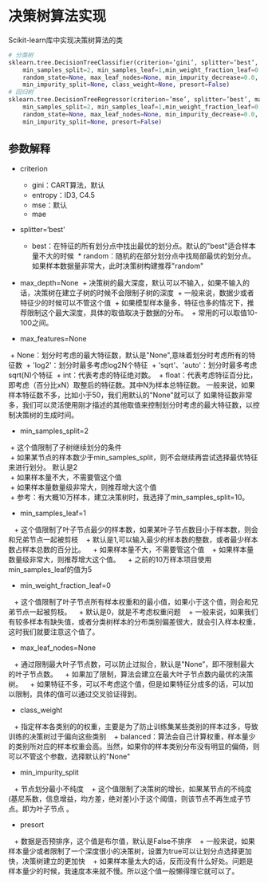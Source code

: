 # 决策树算法实现
Scikit-learn库中实现决策树算法的类
```python
# 分类树
sklearn.tree.DecisionTreeClassifier(criterion=’gini’, splitter=’best’, max_depth=None, 
    min_samples_split=2, min_samples_leaf=1,min_weight_fraction_leaf=0.0, max_features=None, 
    random_state=None, max_leaf_nodes=None, min_impurity_decrease=0.0,
    min_impurity_split=None, class_weight=None, presort=False)
# 回归树
sklearn.tree.DecisionTreeRegressor(criterion=’mse’, splitter=’best’, max_depth=None, 
    min_samples_split=2, min_samples_leaf=1,min_weight_fraction_leaf=0.0, max_features=None, 
    random_state=None, max_leaf_nodes=None, min_impurity_decrease=0.0,
    min_impurity_split=None, presort=False)
```
## 参数解释
* criterion  
  + gini：CART算法，默认
  + entropy：ID3, C4.5
  + mse：默认
  + mae
    
* splitter=‘best'  
  + best：在特征的所有划分点中找出最优的划分点。默认的"best"适合样本量不大的时候
  * random：随机的在部分划分点中找局部最优的划分点。如果样本数据量非常大，此时决策树构建推荐"random"   
* max_depth=None
  + 决策树的最大深度，默认可以不输入，如果不输入的话，决策树在建立子树的时候不会限制子树的深度
  + 一般来说，数据少或者特征少的时候可以不管这个值
  + 如果模型样本量多，特征也多的情况下，推荐限制这个最大深度，具体的取值取决于数据的分布。
  + 常用的可以取值10-100之间。
* max_features=None

  + None：划分时考虑的最大特征数，默认是"None",意味着划分时考虑所有的特征数
  + 'log2'：划分时最多考虑log2N个特征
  + 'sqrt'、'auto'：划分时最多考虑sqrt(N)个特征
  + int：代表考虑的特征绝对数。
  + float：代表考虑特征百分比，即考虑（百分比xN）取整后的特征数。其中N为样本总特征数。
一般来说，如果样本特征数不多，比如小于50，我们用默认的"None"就可以了
如果特征数非常多，我们可以灵活使用刚才描述的其他取值来控制划分时考虑的最大特征数，以控制决策树的生成时间。

* min_samples_split=2

  + 这个值限制了子树继续划分的条件   
  + 如果某节点的样本数少于min_samples_split，则不会继续再尝试选择最优特征来进行划分。 默认是2  
  + 如果样本量不大，不需要管这个值  
  + 如果样本量数量级非常大，则推荐增大这个值  
  + 参考：有大概10万样本，建立决策树时，我选择了min_samples_split=10。  
    
* min_samples_leaf=1

    + 这个值限制了叶子节点最少的样本数，如果某叶子节点数目小于样本数，则会和兄弟节点一起被剪枝
    + 默认是1,可以输入最少的样本数的整数，或者最少样本数占样本总数的百分比。
    + 如果样本量不大，不需要管这个值
    + 如果样本量数量级非常大，则推荐增大这个值。
    + 之前的10万样本项目使用min_samples_leaf的值为5
* min_weight_fraction_leaf=0

    + 这个值限制了叶子节点所有样本权重和的最小值，如果小于这个值，则会和兄弟节点一起被剪枝。
    + 默认是0，就是不考虑权重问题
    + 一般来说，如果我们有较多样本有缺失值，或者分类树样本的分布类别偏差很大，就会引入样本权重，这时我们就要注意这个值了。
* max_leaf_nodes=None

    + 通过限制最大叶子节点数，可以防止过拟合，默认是"None”，即不限制最大的叶子节点数。
    + 如果加了限制，算法会建立在最大叶子节点数内最优的决策树。
    + 如果特征不多，可以不考虑这个值，但是如果特征分成多的话，可以加以限制，具体的值可以通过交叉验证得到。
* class_weight

    + 指定样本各类别的的权重，主要是为了防止训练集某些类别的样本过多，导致训练的决策树过于偏向这些类别
    + balanced：算法会自己计算权重，样本量少的类别所对应的样本权重会高。当然，如果你的样本类别分布没有明显的偏倚，则可以不管这个参数，选择默认的"None"
* min_impurity_split

    + 节点划分最小不纯度
    + 这个值限制了决策树的增长，如果某节点的不纯度(基尼系数，信息增益，均方差，绝对差)小于这个阈值，则该节点不再生成子节点。即为叶子节点 。
* presort

    + 数据是否预排序，这个值是布尔值，默认是False不排序
    + 一般来说，如果样本量少或者限制了一个深度很小的决策树，设置为true可以让划分点选择更加快，决策树建立的更加快
    + 如果样本量太大的话，反而没有什么好处。问题是样本量少的时候，我速度本来就不慢。所以这个值一般懒得理它就可以了。


